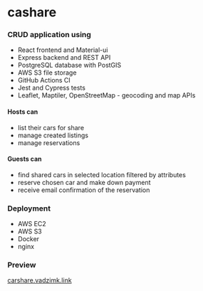 # cashare

### CRUD application using 
- React frontend and Material-ui
- Express backend and REST API
- PostgreSQL database with PostGIS
- AWS S3 file storage
- GitHub Actions CI
- Jest and Cypress tests
- Leaflet, Maptiler, OpenStreetMap - geocoding and map APIs

#### Hosts can
- list their cars for share
- manage created listings
- manage reservations

#### Guests can  
- find shared cars in selected location filtered by attributes
- reserve chosen car and make down payment
- receive email confirmation of the reservation

### Deployment
- AWS EC2 
- AWS S3
- Docker
- nginx


### Preview 
[carshare.vadzimk.link](http://carshare.vadzimk.link)